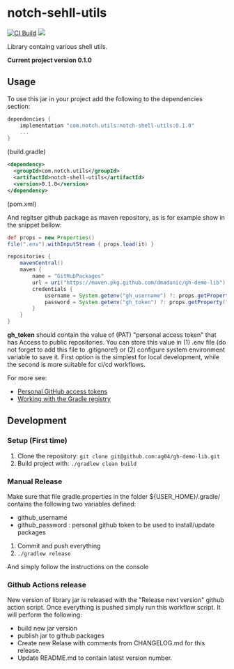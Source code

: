 # notch-sehll-utils

[![CI Build](https://github.com/dmadunic/gh-demo-lib/actions/workflows/ci.yml/badge.svg)](https://github.com/dmadunic/gh-demo-lib/actions/workflows/ci.yml)
![](https://img.shields.io/badge/Java-ED8B00?style=for-the-badge&logo=java&logoColor=white&style=flat)

Library containg various shell utils.

**Current project version 0.1.0**
## Usage
To use this jar in your project add the following to the dependencies section:

```groovy
dependencies {
    implementation "com.notch.utils:notch-shell-utils:0.1.0"
    ...
}
```
(build.gradle)

```xml
<dependency>
  <groupId>com.notch.utils</groupId>
  <artifactId>notch-shell-utils</artifactId>
  <version>0.1.0</version>
</dependency>
```
(pom.xml)

And regitser github package as maven repository, as is for example show in the snippet bellow:

```groovy
def props = new Properties()
file(".env").withInputStream { props.load(it) }

repositories {
    mavenCentral()
    maven {
        name = "GitHubPackages"
        url = uri("https://maven.pkg.github.com/dmadunic/gh-demo-lib")
        credentials {
            username = System.getenv("gh_username") ?: props.getProperty("gh_username")
            password = System.getenv("gh_token") ?: props.getProperty("gh_token")
        }
    }
}
```

**gh_token** should contain the value of (PAT) "personal access token" that has Access to public repositories.
You can store this value in (1) .env file (do not forget to add this file to .gitignore!) or (2) configure system environment variable to save it.
First option is the simplest for local development, while the second is more suitable for ci/cd workflows.

For more see:
* [Personal GitHub access tokens](https://docs.github.com/en/authentication/keeping-your-account-and-data-secure/creating-a-personal-access-token)
* [Working with the Gradle registry](https://docs.github.com/en/packages/working-with-a-github-packages-registry/working-with-the-gradle-registry)


## Development
### Setup (First time)
1. Clone the repository: `git clone git@github.com:ag04/gh-demo-lib.git`
4. Build project with: ` ./gradlew clean build `

### Manual Release
Make sure that file gradle.properties in the folder ${USER_HOME}/.gradle/ contains the following two variables defined:

* github_username
* github_password : personal github token to be used to install/update packages

1) Commit and push everything
2) `./gradlew release`

And simply follow the instructions on the console

### Github Actions release

New version of library jar  is released with the "Release next version" github action script.
Once everything is pushed simply run this workflow script.
It will perform the following:
- build new jar version
- publish jar to github packages
- Create new Relase with comments from CHANGELOG.md for this release.
- Update README.md to contain latest version number.



